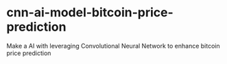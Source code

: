 # cnn-ai-model-bitcoin-price-prediction
Make a AI with leveraging Convolutional Neural Network to enhance bitcoin price prediction
